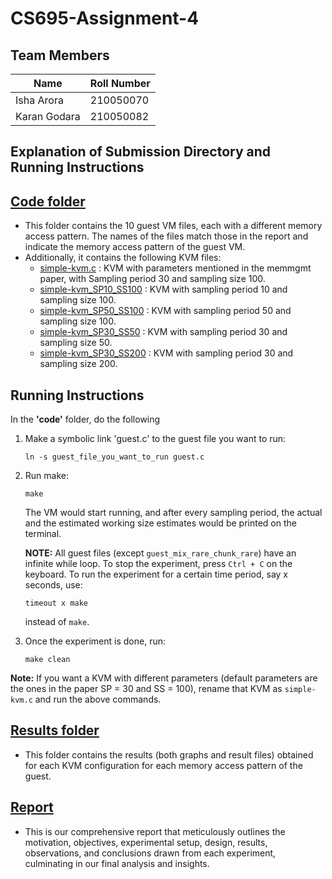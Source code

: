 # CS695-Assignment-4

## Team Members 
| Name | Roll Number |
| --- | --- |
|Isha Arora | 210050070|
|Karan Godara | 210050082|

## Explanation of Submission Directory and Running Instructions
## [Code folder](Code)
   - This folder contains the 10 guest VM files, each with a different memory access pattern. The names of the files match those in the report and indicate the memory access pattern of the guest VM.
   - Additionally, it contains the following KVM files:
     - [simple-kvm.c](Code/simple-kvm.c) : KVM with parameters mentioned in the memmgmt paper, with Sampling period 30 and sampling size 100.
     - [simple-kvm_SP10_SS100](Code/simple-kvm_SP10_SS100.c) : KVM with sampling period 10 and sampling size 100.
     - [simple-kvm_SP50_SS100](Code/simple-kvm_SP50_SS100.c) : KVM with sampling period 50 and sampling size 100.
     - [simple-kvm_SP30_SS50](Code/simple-kvm_SP30_SS50.c) : KVM with sampling period 30 and sampling size 50.
     - [simple-kvm_SP30_SS200](Code/simple-kvm_SP30_SS200.c) : KVM with sampling period 30 and sampling size 200.

## Running Instructions
In the **'code'** folder, do the following

1. Make a symbolic link 'guest.c' to the guest file you want to run:

   ```ln -s guest_file_you_want_to_run guest.c```

2. Run make:

   ```make```
   
   The VM would start running, and after every sampling period, the actual and the estimated working size estimates would be printed on the terminal.
   
   **NOTE:** All guest files (except `guest_mix_rare_chunk_rare`) have an infinite while loop. To stop the experiment, press `Ctrl + C` on the keyboard. To run the experiment for a certain time period, say x seconds, use:

   ```timeout x make```

   instead of `make`.

3. Once the experiment is done, run:
   
   ```make clean```

**Note:** If you want a KVM with different parameters (default parameters are the ones in the paper SP = 30 and SS = 100), rename that KVM as `simple-kvm.c` and run the above commands.

## [Results folder](Results)
- This folder contains the results (both graphs and result files) obtained for each KVM configuration for each memory access pattern of the guest.

## [Report](Report.pdf)
- This is our comprehensive report that meticulously outlines the motivation, objectives, experimental setup, design, results, observations, and conclusions drawn from each experiment, culminating in our final analysis and insights.
